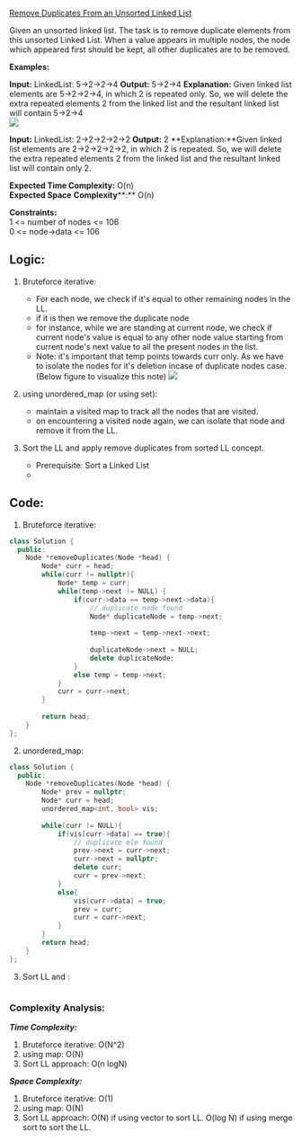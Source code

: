 [Remove Duplicates From an Unsorted Linked List](https://www.geeksforgeeks.org/problems/remove-duplicates-from-an-unsorted-linked-list/1)

Given an unsorted linked list. The task is to remove duplicate elements from this unsorted Linked List. When a value appears in multiple nodes, the node which appeared first should be kept, all other duplicates are to be removed.

**Examples:**

**Input:** LinkedList: 5->2->2->4
**Output:** 5->2->4
**Explanation:** Given linked list elements are 5->2->2->4, in which 2 is repeated only. So, we will delete the extra repeated elements 2 from the linked list and the resultant linked list will contain 5->2->4  
![](https://media.geeksforgeeks.org/img-practice/prod/addEditProblem/700125/Web/Other/blobid0_1723638502.png) 

**Input:** LinkedList: 2->2->2->2->2
**Output:** 2
**Explanation:**Given linked list elements are 2->2->2->2->2, in which 2 is repeated. So, we will delete the extra repeated elements 2 from the linked list and the resultant linked list will contain only 2.

**Expected Time Complexity:** O(n)  
**Expected Space** **Complexity****:** O(n)

**Constraints:**  
1 <= number of nodes <= 106  
0 <= node->data <= 106
## **Logic:**

1. Bruteforce iterative:
	- For each node, we check if it's equal to other remaining nodes in the LL.
	- if it is then we remove the duplicate node
	- for instance, while we are standing at current node, we check if current node's value is equal to any other node value starting from current node's next value to all the present nodes in the list.
	- Note: it's important that temp points towards curr only. As we have to isolate the nodes for it's deletion incase of duplicate nodes case. (Below figure to visualize this note)
	![](https://cdn.discordapp.com/attachments/922173069672472626/1277232909757059102/image.png?ex=66cc6b57&is=66cb19d7&hm=f3e3ee8ac11ae9c0b90e6f9562c9cb1da9f740438031996d17a5a62bfdfd06c8&)

2. using unordered_map (or using set):
	- maintain a visited map to track all the nodes that are visited.
	- on encountering a visited node again, we can isolate that node and remove it from the LL.

3. Sort the LL and apply remove duplicates from sorted LL concept. 
	- Prerequisite: Sort a Linked List
	- 

## **Code:**

1. Bruteforce iterative:
```cpp
class Solution {
  public:
    Node *removeDuplicates(Node *head) {
        Node* curr = head;
        while(curr != nullptr){
            Node* temp = curr;
            while(temp->next != NULL) {
                if(curr->data == temp->next->data){
                    // duplicate node found
                    Node* duplicateNode = temp->next;
                    
                    temp->next = temp->next->next;
                    
                    duplicateNode->next = NULL;
                    delete duplicateNode;
                }
                else temp = temp->next;
            }
            curr = curr->next;
        }
        
        return head;
    }
};
```

2. unordered_map:
```cpp
class Solution {
  public:
    Node *removeDuplicates(Node *head) {
        Node* prev = nullptr;
        Node* curr = head;
        unordered_map<int, bool> vis;
        
        while(curr != NULL){
            if(vis[curr->data] == true){
                // duplicate ele found
                prev->next = curr->next;
                curr->next = nullptr;
                delete curr;
                curr = prev->next;
            }
            else{
                vis[curr->data] = true;
                prev = curr;
                curr = curr->next;
            }
        }
        return head;
    }
};
```

3. Sort LL and :
```cpp

```

### **Complexity Analysis:**

***Time Complexity:***
1. Bruteforce iterative: O(N^2)
2. using map: O(N)
3. Sort LL approach: O(n logN) 

***Space Complexity:***
1. Bruteforce iterative: O(1)
2. using map: O(N)
3. Sort LL approach: O(N) if using vector to sort LL. O(log N) if using merge sort to sort the LL.

